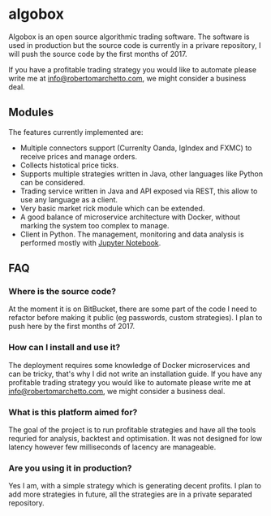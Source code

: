 # algobox

Algobox is an open source algorithmic trading software. The software is used in production but the source code is currently in a privare repository, I will push the source code by the first months of 2017.

If you have a profitable trading strategy you would like to automate please write me at info@robertomarchetto.com, we might consider a business deal.

## Modules
The features currently implemented are:

* Multiple connectors support (Currenlty Oanda, IgIndex and FXMC) to receive prices and manage orders.
* Collects histotical price ticks.
* Supports multiple strategies written in Java, other languages like Python can be considered.
* Trading service written in Java and API exposed via REST, this allow to use any language as a client.
* Very basic market rick module which can be extended.
* A good balance of microservice architecture with Docker, without marking the system too complex to manage.
* Client in Python. The management, monitoring and data analysis is performed mostly with [Jupyter Notebook](http://jupyter.org).

## FAQ
### Where is the source code?
At the moment it is on BitBucket, there are some part of the code I need to refactor before making it public (eg passwords, custom strategies). I plan to push here by the first months of 2017.

### How can I install and use it?
The deployment requires some knowledge of Docker microservices and can be tricky, that's why I did not write an installation guide. If you have any profitable trading strategy you would like to automate please write me at info@robertomarchetto.com, we might consider a business deal.

### What is this platform aimed for?
The goal of the project is to run profitable strategies and have all the tools requried for analysis, backtest and optimisation. It was not designed for low latency however few milliseconds of lacency are manageable.

### Are you using it in production?
Yes I am, with a simple strategy which is generating decent profits. I plan to add more strategies in future, all the strategies are in a private separated repository.

